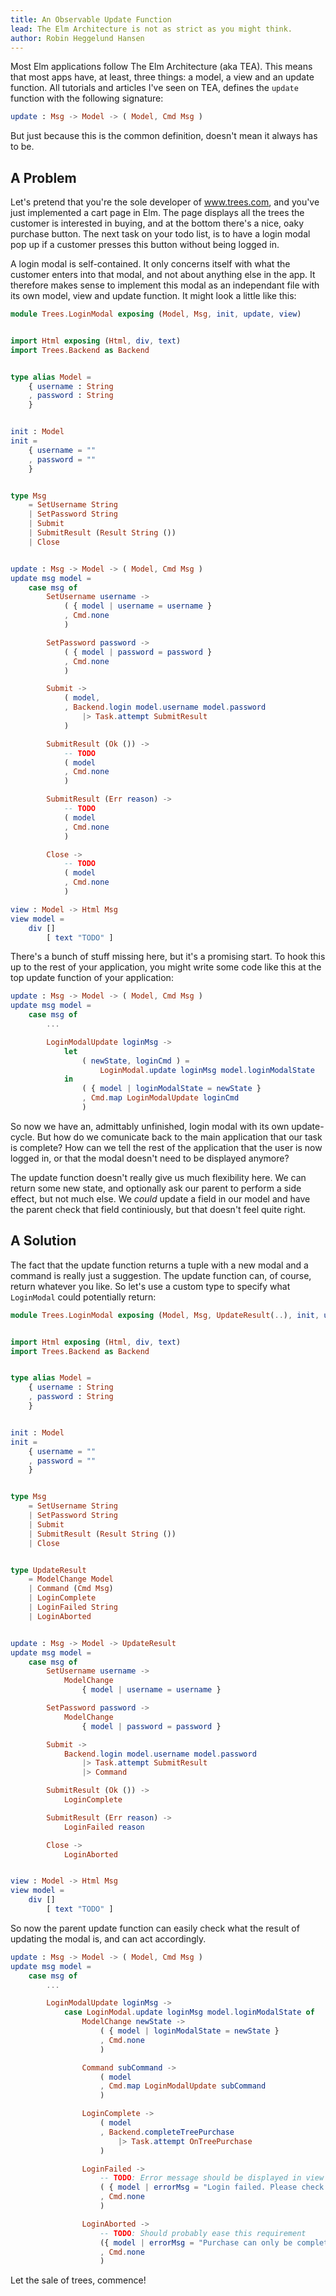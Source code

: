 ```yaml
---
title: An Observable Update Function
lead: The Elm Architecture is not as strict as you might think.
author: Robin Heggelund Hansen
---
```


Most Elm applications follow The Elm Architecture (aka TEA). This means that most apps have, at least, three things: a model, a view and an update function. All tutorials and articles I've seen on TEA, defines the `update` function with the following signature:

```elm
update : Msg -> Model -> ( Model, Cmd Msg )
```

But just because this is the common definition, doesn't mean it always has to be.

## A Problem

Let's pretend that you're the sole developer of www.trees.com, and you've just implemented a cart page in Elm. The page displays all the trees the customer is interested in buying, and at the bottom there's a nice, oaky purchase button. The next task on your todo list, is to have a login modal pop up if a customer presses this button without being logged in.

A login modal is self-contained. It only concerns itself with what the customer enters into that modal, and not about anything else in the app. It therefore makes sense to implement this modal as an independant file with its own model, view and update function. It might look a little like this:

```elm
module Trees.LoginModal exposing (Model, Msg, init, update, view)


import Html exposing (Html, div, text)
import Trees.Backend as Backend


type alias Model =
    { username : String
    , password : String
    }


init : Model
init =
    { username = ""
    , password = ""
    }


type Msg
    = SetUsername String
    | SetPassword String
    | Submit
    | SubmitResult (Result String ())
    | Close


update : Msg -> Model -> ( Model, Cmd Msg )
update msg model =
    case msg of
        SetUsername username ->
            ( { model | username = username }
            , Cmd.none
            )

        SetPassword password ->
            ( { model | password = password }
            , Cmd.none
            )

        Submit ->
            ( model,
            , Backend.login model.username model.password
                |> Task.attempt SubmitResult
            )

        SubmitResult (Ok ()) ->
            -- TODO
            ( model
            , Cmd.none
            )

        SubmitResult (Err reason) ->
            -- TODO
            ( model
            , Cmd.none
            )

        Close ->
            -- TODO
            ( model
            , Cmd.none
            )

view : Model -> Html Msg
view model =
    div []
        [ text "TODO" ]
```

There's a bunch of stuff missing here, but it's a promising start. To hook this up to the rest of your application, you might write some code like this at the top update function of your application:

```elm
update : Msg -> Model -> ( Model, Cmd Msg )
update msg model =
    case msg of
        ...

        LoginModalUpdate loginMsg ->
            let
                ( newState, loginCmd ) =
                    LoginModal.update loginMsg model.loginModalState
            in
                ( { model | loginModalState = newState }
                , Cmd.map LoginModalUpdate loginCmd
                )
```

So now we have an, admittably unfinished, login modal with its own update-cycle. But how do we comunicate back to the main application that our task is complete? How can we tell the rest of the application that the user is now logged in, or that the modal doesn't need to be displayed anymore?

The update function doesn't really give us much flexibility here. We can return some new state, and optionally ask our parent to perform a side effect, but not much else. We _could_ update a field in our model and have the parent check that field continiously, but that doesn't feel quite right.

## A Solution

The fact that the update function returns a tuple with a new modal and a command is really just a suggestion. The update function can, of course, return whatever you like. So let's use a custom type to specify what `LoginModal` could potentially return:

```elm
module Trees.LoginModal exposing (Model, Msg, UpdateResult(..), init, update, view)


import Html exposing (Html, div, text)
import Trees.Backend as Backend


type alias Model =
    { username : String
    , password : String
    }


init : Model
init =
    { username = ""
    , password = ""
    }


type Msg
    = SetUsername String
    | SetPassword String
    | Submit
    | SubmitResult (Result String ())
    | Close


type UpdateResult
    = ModelChange Model
    | Command (Cmd Msg)
    | LoginComplete
    | LoginFailed String
    | LoginAborted


update : Msg -> Model -> UpdateResult
update msg model =
    case msg of
        SetUsername username ->
            ModelChange
                { model | username = username }

        SetPassword password ->
            ModelChange
                { model | password = password }

        Submit ->
            Backend.login model.username model.password
                |> Task.attempt SubmitResult
                |> Command

        SubmitResult (Ok ()) ->
            LoginComplete

        SubmitResult (Err reason) ->
            LoginFailed reason

        Close ->
            LoginAborted


view : Model -> Html Msg
view model =
    div []
        [ text "TODO" ]
```

So now the parent update function can easily check what the result of updating the modal is, and can act accordingly.

```elm
update : Msg -> Model -> ( Model, Cmd Msg )
update msg model =
    case msg of
        ...

        LoginModalUpdate loginMsg ->
            case LoginModal.update loginMsg model.loginModalState of
                ModelChange newState ->
                    ( { model | loginModalState = newState }
                    , Cmd.none
                    )

                Command subCommand ->
                    ( model
                    , Cmd.map LoginModalUpdate subCommand
                    )

                LoginComplete ->
                    ( model
                    , Backend.completeTreePurchase
                        |> Task.attempt OnTreePurchase
                    )

                LoginFailed ->
                    -- TODO: Error message should be displayed in view
                    ( { model | errorMsg = "Login failed. Please check your username/password and try again." }
                    , Cmd.none
                    )

                LoginAborted ->
                    -- TODO: Should probably ease this requirement
                    ({ model | errorMsg = "Purchase can only be completed if you log in." }
                    , Cmd.none
                    )
```

Let the sale of trees, commence!
